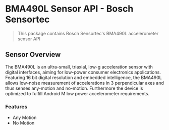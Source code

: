 # BMA490L Sensor API - Bosch Sensortec

> This package contains Bosch Sensortec's BMA490L accelerometer sensor API

## Sensor Overview
The BMA490L is an ultra-small, triaxial, low-g acceleration sensor with digital interfaces, aiming for low-power consumer electronics applications.
Featuring 16 bit digital resolution and embedded intelligence, the BMA490L allows low-noise measurement of accelerations in 3 perpendicular axes and thus 
senses any-motion and no-motion. Furthermore the device is optimized to fulfill Android M low power accelerometer requirements.

### Features

- Any Motion
- No Motion

